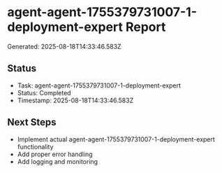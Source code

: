 # agent-agent-1755379731007-1-deployment-expert Report

Generated: 2025-08-18T14:33:46.583Z

## Status
- Task: agent-agent-1755379731007-1-deployment-expert
- Status: Completed
- Timestamp: 2025-08-18T14:33:46.583Z

## Next Steps
- Implement actual agent-agent-1755379731007-1-deployment-expert functionality
- Add proper error handling
- Add logging and monitoring
